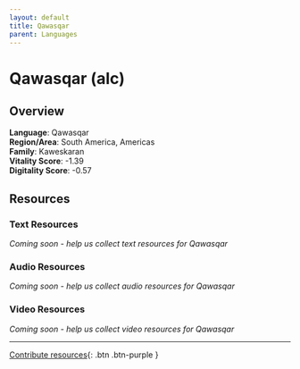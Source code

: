 ```yaml
---
layout: default
title: Qawasqar
parent: Languages
---
```


# Qawasqar (alc)

## Overview

**Language**: Qawasqar  
**Region/Area**: South America, Americas  
**Family**: Kaweskaran  
**Vitality Score**: -1.39  
**Digitality Score**: -0.57  

## Resources

### Text Resources
*Coming soon - help us collect text resources for Qawasqar*

### Audio Resources
*Coming soon - help us collect audio resources for Qawasqar*

### Video Resources
*Coming soon - help us collect video resources for Qawasqar*

---

[Contribute resources](https://fairtrain.github.io/){: .btn .btn-purple }

